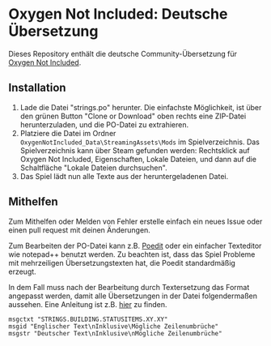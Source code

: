 # Oxygen Not Included: Deutsche Übersetzung

Dieses Repository enthält die deutsche Community-Übersetzung für [Oxygen Not Included](https://www.kleientertainment.com/games/oxygen-not-included).

## Installation
1. Lade die Datei "strings.po" herunter. Die einfachste Möglichkeit, ist über den grünen Button "Clone or Download" oben rechts eine ZIP-Datei herunterzuladen, und die PO-Datei zu extrahieren.
2. Platziere die Datei im Ordner `OxygenNotIncluded_Data\StreamingAssets\Mods` im Spielverzeichnis. Das Spielverzeichnis kann über Steam gefunden werden: Rechtsklick auf Oxygen Not Included, Eigenschaften, Lokale Dateien, und dann auf die Schaltfläche "Lokale Dateien durchsuchen".
3. Das Spiel lädt nun alle Texte aus der heruntergeladenen Datei.

## Mithelfen
Zum Mithelfen oder Melden von Fehler erstelle einfach ein neues Issue oder einen pull request mit deinen Änderungen.

Zum Bearbeiten der PO-Datei kann z.B. [Poedit](https://poedit.net) oder ein einfacher Texteditor wie notepad++ benutzt werden. 
Zu beachten ist, dass das Spiel Probleme mit mehrzeiligen Übersetzungstexten hat, die Poedit standardmäßig erzeugt. 


In dem Fall muss nach der Bearbeitung durch Textersetzung das Format angepasst werden, damit alle Übersetzungen in der Datei folgendermaßen aussehen. Eine Anleitung ist z.B. [hier](http://forums.kleientertainment.com/topic/74765-creatingusing-translation-files/?do=findComment&comment=876638) zu finden.


```
msgctxt "STRINGS.BUILDING.STATUSITEMS.XY.XY"
msgid "Englischer Text\nInklusive\Mögliche Zeilenumbrüche"
msgstr "Deutscher Text\nInklusive\nMögliche Zeilenumbrüche"
```
